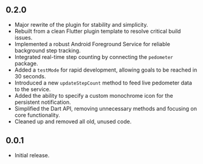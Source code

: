 ## 0.2.0
* Major rewrite of the plugin for stability and simplicity.
* Rebuilt from a clean Flutter plugin template to resolve critical build issues.
* Implemented a robust Android Foreground Service for reliable background step tracking.
* Integrated real-time step counting by connecting the `pedometer` package.
* Added a `testMode` for rapid development, allowing goals to be reached in 30 seconds.
* Introduced a new `updateStepCount` method to feed live pedometer data to the service.
* Added the ability to specify a custom monochrome icon for the persistent notification.
* Simplified the Dart API, removing unnecessary methods and focusing on core functionality.
* Cleaned up and removed all old, unused code.

## 0.0.1

* Initial release.
